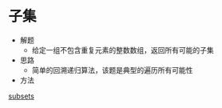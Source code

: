 # 子集
- 解题
    -  给定一组不包含重复元素的整数数组，返回所有可能的子集
- 思路
    - 简单的回溯递归算法，该题是典型的遍历所有可能性
- 方法

[subsets](//com/lwf/TOP100/normal/Subsets.java)